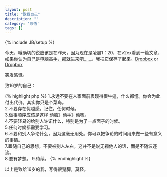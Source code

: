 ```yaml
---
layout: post
title: "致我自己"
description: ""
category: '感悟'
tags: []
---
```

{% include JB/setup %}

今天，哦确切的说应该是在昨天，因为现在是凌晨1：20，在v2ex看到一篇文章，[如果你认为自己是电脑高手，那就进来吧……](http://www.v2ex.com/t/44508#reply21 "如果你认为自己是电脑高手，那就进来吧……")。我把它保存了起来。[Dropbox](https://dl.thestevelee.co.cc/u/92282746/text/remember.txt)  or  [Dropbox](https://dl.dropbox.com/u/92282746/text/remember.txt)

突发感慨。

致16岁的自己：

{% highlight php %}
1.永远不要在人家面前表现得很牛逼，什么都懂。你会为此付出代价。其实你只是个菜鸟。   
2.不要存在优越感。记住，任何时候。   
3.做事顺序应该是这样 动脑》动手》动嘴。   
4.不要轻易的给别人许诺什么，特别是为了一点面子的时候。   
5.任何时候都需要学习。   
6.不要和别人争论什么，因为这毫无用处。你可以把争论的时间用来做一些有意义的事情。    
7.跟随自己的思想，不要被别人左右，这并不是说无视他人的话，而是不随波逐流。  
8.要有梦想。 
9.待续。
{% endhighlight %}

以上是致给16岁的我，写得很蹩脚，莫怪。
